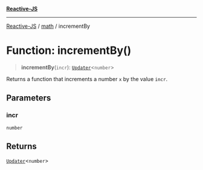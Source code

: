 [**Reactive-JS**](../../README.md)

***

[Reactive-JS](../../README.md) / [math](../README.md) / incrementBy

# Function: incrementBy()

> **incrementBy**(`incr`): [`Updater`](../../functions/type-aliases/Updater.md)\<`number`\>

Returns a function that increments a number `x` by the value `incr`.

## Parameters

### incr

`number`

## Returns

[`Updater`](../../functions/type-aliases/Updater.md)\<`number`\>
